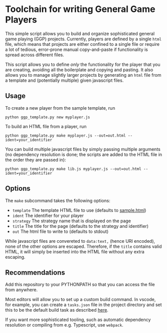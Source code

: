# Toolchain for writing General Game Players

This simple script allows you to build
and organize sophisticated general game playing (GGP)
projects. Currently, players are defined by a single `html` file,
which means that projects are either confined to a single file
or require a lot of tedious, error-prone manual copy-and-paste if functionality
is spread across different files.

This script allows you to define *only* the functionality
for the player that you are creating, avoiding all the boilerplate
and copying and pasting. It also allows you to manage slightly larger projects
by generating an `html` file from a template and (potentially multiple)
given javascript files.

## Usage

To create a new player from the sample template, run

```
python ggp_template.py new myplayer.js
```

To build an HTML file from a player, run

```
python ggp_template.py make myplayer.js --out=out.html --ident=your_identifier
```

You can build multiple javascript files by simply passing multiple
arguments (no dependency resolution is done; the scripts are added
to the HTML file in the order they are passed in):

```
python ggp_template.py make lib.js myplayer.js --out=out.html --ident=your_identifier
```

## Options

The `make` subcommand takes the following options:
  - `template` The template HTML file to use (defaults to [sample.html](http://ggp.stanford.edu/gamemaster/gameplayers/sample.html))        
  - `ident` The identifier for your player
  - `strategy` The strategy name that is displayed on the page
  - `title` The title for the page (defaults to the strategy and identifier)
  - `out` The html file to write to (defaults to stdout)

While javascript files are convereted to `data:text,` (hence URI encoded),
none of the other options are escaped. Therefore,
if the `title` contains valid HTML, it will simply be inserted into the HTML
file without any extra escaping.

## Recommendations

Add this repository to your PYTHONPATH so that you can
access the file from anywhere.

Most editors will allow you to set up a custom build
command. In vscode, for example, you can create a `tasks.json`
file in the project directory and set this to be the default
build task as described [here](https://code.visualstudio.com/docs/editor/tasks).

If you want more sophisticated tooling, such as automatic dependency resolution
or compiling from e.g. Typescript, use `webpack`.
